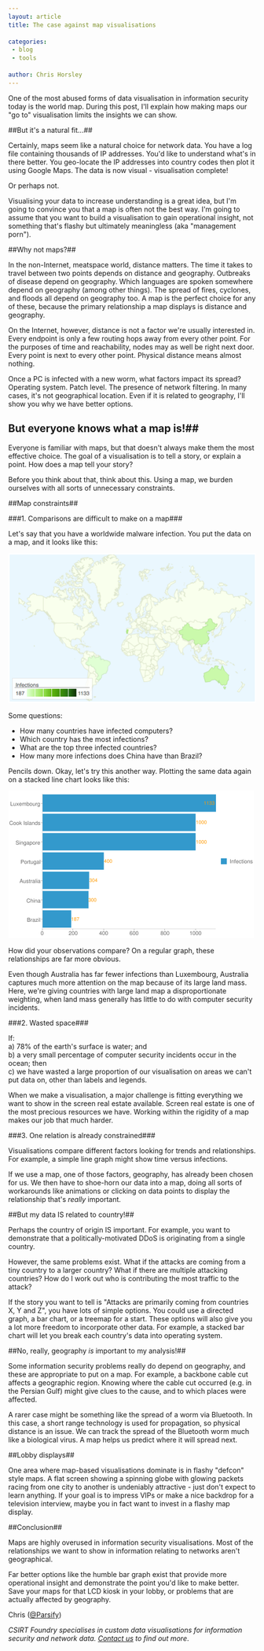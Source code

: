 ```yaml
---
layout: article
title: The case against map visualisations

categories:
 - blog
 - tools

author: Chris Horsley
---
```

One of the most abused forms of data visualisation in information security today is the world map. During this post, I'll explain how making maps our "go to" visualisation limits the insights we can show.

##But it's a natural fit...##

Certainly, maps seem like a natural choice for network data. You have a log file containing thousands of IP addresses. You'd like to understand what's in there better. You geo-locate the IP addresses into country codes then plot it using Google Maps. The data is now visual - visualisation complete!

Or perhaps not.

Visualising your data to increase understanding is a great idea, but I'm going to convince you that a map is often not the best way. I'm going to assume that you want to build a visualisation to gain operational insight, not something that's flashy but ultimately meaningless (aka "management porn").

##Why not maps?##

In the non-Internet, meatspace world, distance matters. The time it takes to travel between two points depends on distance and geography. Outbreaks of disease depend on geography. Which languages are spoken somewhere depend on geography (among other things). The spread of fires, cyclones, and floods all depend on geography too. A map is the perfect choice for any of these, because the primary relationship a map displays is distance and geography.

On the Internet, however, distance is not a factor we're usually interested in. Every endpoint is only a few routing hops away from every other point. For the purposes of time and reachability, nodes may as well be right next door. Every point is next to every other point. Physical distance means almost nothing.

Once a PC is infected with a new worm, what factors impact its spread? Operating system. Patch level. The presence of network filtering. In many cases, it's not geographical location. Even if it is related to geography, I'll show you why we have better options.

## But everyone knows what a map is!##

Everyone is familiar with maps, but that doesn't always make them the most effective choice. The goal of a visualisation is to tell a story, or explain a point. How does a map tell your story?

Before you think about that, think about this. Using a map, we burden ourselves with all sorts of unnecessary constraints.

##Map constraints##

###1. Comparisons are difficult to make on a map###

Let's say that you have a worldwide malware infection. You put the data on a map, and it looks like this:

<p><img src="/img/blog/2012-01-31_map_ip_visualisations/highlight_map.png"></p>

Some questions:
* How many countries have infected computers?
* Which country has the most infections?
* What are the top three infected countries?
* How many more infections does China have than Brazil? 

Pencils down. Okay, let's try this another way. Plotting the same data again on a stacked line chart looks like this:

<p><img src="/img/blog/2012-01-31_map_ip_visualisations/bar_chart.png"></p>

How did your observations compare? On a regular graph, these relationships are far more obvious.

Even though Australia has far fewer infections than Luxembourg, Australia captures much more attention on the map because of its large land mass. Here, we're giving countries with large land map a disproportionate weighting, when land mass generally has little to do with computer security incidents.

###2. Wasted space###

If:<br/>
  a) 78% of the earth's surface is water; and<br/>
  b) a very small percentage of computer security incidents occur in the ocean; then<br/>
  c) we have wasted a large proportion of our visualisation on areas we can't put data on, other than labels and legends.

When we make a visualisation, a major challenge is fitting everything we want to show in the screen real estate available. Screen real estate is one of the most precious resources we have. Working within the rigidity of a map makes our job that much harder.

###3. One relation is already constrained###

Visualisations compare different factors looking for trends and relationships. For example, a simple line graph might show time versus infections.

If we use a map, one of those factors, geography, has already been chosen for us. We then have to shoe-horn our data into a map, doing all sorts of workarounds like animations or clicking on data points to display the relationship that's *really* important.

##But my data IS related to country!##

Perhaps the country of origin IS important. For example, you want to demonstrate that a politically-motivated DDoS is originating from a single country.

However, the same problems exist. What if the attacks are coming from a tiny country to a larger country? What if there are multiple attacking countries? How do I work out who is contributing the most traffic to the attack?

If the story you want to tell is "Attacks are primarily coming from countries X, Y and Z", you have lots of simple options. You could use a directed graph, a bar chart, or a treemap for a start. These options will also give you a lot more freedom to incorporate other data. For example, a stacked bar chart will let you break each country's data into operating system.

##No, really, geography *is* important to my analysis!##

Some information security problems really do depend on geography, and these are appropriate to put on a map. For example, a backbone cable cut affects a geographic region. Knowing where the cable cut occurred (e.g. in the Persian Gulf) might give clues to the cause, and to which places were affected.

A rarer case might be something like the spread of a worm via Bluetooth. In this case, a short range technology is used for propagation, so physical distance is an issue. We can track the spread of the Bluetooth worm much like a biological virus. A map helps us predict where it will spread next.

##Lobby displays##

One area where map-based visualisations dominate is in flashy "defcon" style maps. A flat screen showing a spinning globe with glowing packets racing from one city to another is undeniably attractive - just don't expect to learn anything. If your goal is to impress VIPs or make a nice backdrop for a television interview, maybe you in fact want to invest in a flashy map display.

##Conclusion##

Maps are highly overused in information security visualisations. Most of the relationships we want to show in information relating to networks aren't geographical. 

Far better options like the humble bar graph exist that provide more operational insight and demonstrate the point you'd like to make better. Save your maps for that LCD kiosk in your lobby, or problems that are actually affected by geography.

<p>Chris (<a href="http://twitter.com/Parsify">@Parsify</a>)</p>

*CSIRT Foundry specialises in custom data visualisations for information security and network data. <a href="/contact/">Contact us</a> to find out more*.
